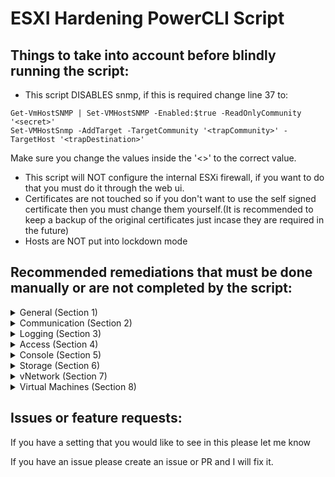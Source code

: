 # ESXI Hardening PowerCLI Script

## Things to take into account before blindly running the script:

 - This script DISABLES snmp, if this is required change line 37 to:
 ```
Get-VmHostSNMP | Set-VMHostSNMP -Enabled:$true -ReadOnlyCommunity '<secret>'
Set-VMHostSnmp -AddTarget -TargetCommunity '<trapCommunity>' -TargetHost '<trapDestination>'
 ```
 Make sure you change the values inside the '<>' to the correct value.
 - This script will NOT configure the internal ESXi firewall, if you want to do that you must do it through the web ui.
 - Certificates are not touched so if you don't want to use the self signed certificate then you must change them yourself.(It is recommended to keep a backup of the original certificates just incase they are required in the future)
 - Hosts are NOT put into lockdown mode

## Recommended remediations that must be done manually or are not completed by the script:
<details>
<summary>General (Section 1)</summary>
<br>

### 1.1(L1) Ensure ESXi is properly patched - 
This should have a defined process in the environment and cannot be automated by this script.

### 1.3 (L1) Ensure no unauthorized kernel modules are loaded on the host
By default ESXi hosts do not permit the loading of kernel modules but this can be overridden - if you suspect unauthorized modules are being used, audit the kernel for any unsigned modules.

</details>

<details>
<summary>Communication (Section 2)</summary>
<br>

### 2.2(L1) Ensure the ESXi host firewall is configured to restrict access to services running on the host.
This cannot be automated - If you want to use the internal ESXi firewall do this thorugh the web client.

### 2.4(L2) Ensure default self-signed certificate for ESXi communication is not used
To change the Cert replace the self signed certificate with your own, it is recommended to rename the current certificates and keep them just incase you need them in the future.

### 2.7(L1) Ensure expired and revoked SSL certificates are removed from the ESXi server

### 2.8(L1) Ensure vSphere Authentication Proxy is used when adding hosts to active directory
This must be done through the web ui.

To properly set the vSphere Authentication Proxy from Web Client directly:
1. Select the host
2. Click on Configure then expand System, select Authentication Services.
3. Click on Join Domain
4. Select Using Proxy Server radio button.
5. Provide proxy server IP address.

To properly set the vSphere Authentication Proxy via Host Profiles:
1. In the vSphere Web Client go to Home in the menu.
2. Click on Policies and Profiles followed by Host Profiles.
3. Choose the appropriate host profile
4. Select Configure followed by Edit Host Profile... then expand Security and Services followed by Security Settings, then Authentication configuration.
5. Select Active Directory configuration.
6. Set the JoinDomain Method is configured to Use vSphere Authentication Proxy to add the host to the domain.
7. Click on Save.

</details>

<details>
<summary>Logging (Section 3)</summary>
<br>

### 3.1(L1) Ensure a centralised location is configured to collect ESXi host core dumps
Configure remote Dump Collector Server
```
esxcli system coredump network set -v [VMK#] -i [DUMP_SERVER] -o [PORT]
```

Enable remote Dump Collector
```
esxcli system coredump network set -e true
```

### 3.3(L1) Ensure remote logging is configured for ESXi hosts
To configure remote logging properly, perform the following from the vSphere web client:
1. Select the host
2. Click Configure then expand System then select Advanced System Settings.
3. Select Edit then enter Syslog.global.logHost in the filter.
4. Set the Syslog.global.logHost to the hostname or IP address of the central log server.
5. Click OK.

or

PowerCli:
```
Get-VMHost | Foreach { Set-AdvancedSetting -VMHost $_ -Name Syslog.global.logHost -Value "<NewLocation>" }
```
Make sure you change the '<NewLocation>'.

</details>

<details>
<summary>Access (Section 4)</summary>
<br>

### 4.1(L1) Ensure a non-root user account exists for local admin access
To create one or more named user accounts (local ESXi user accounts), perform the following using the vSphere client (not the vSphere web client) for each ESXi host:
1. Connect directly to the ESXi host using the vSphere Client.
2. Login as root.
3. Select Manage, then select the Security & Users tab.
4. Select Users then click Add user to add a new user.
5. Once added now select the Host, then select Actions followed by Permissions. 
6. Assign the Administrator role to the user.

### 4.6(L1) Ensure Active Directory is used for local user authentication
To use AD for local user authentication, perform the following from the vSphere Web Client:
1. Select the host
2. Click on Configure then expand System.
3. Select Authentication Services.
4. Click Join Domain followed by the appropriate domain and credentials.
5. Click OK

Or

PowerCLI:
```
Get-VMHost HOST1 | Get-VMHostAuthentication | Set-VMHostAuthentication -Domain domain.local -User Administrator -Password Passw0rd -JoinDomain
```

### 4.7(L1) Ensure only authorized users and groups belong to the esxAdminsGroup group
To remove unauthorized users and groups belonging to esxAdminsGroup, perform the following steps after coordination between vSphere admins and Active Directory admins:
1. Verify the setting of the esxAdminsGroup attribute.
2. View the list of members for that Microsoft Active Directory group.
3. Remove all unauthorized users and groups from that group.

If full admin access for the AD ESX admins group is not desired, you can disable this behavior using the advanced host setting:
*"Config.HostAgent.plugins.hostsvc.esxAdminsGroupAutoAdd"*

### 4.8(L1) Ensure the Exception users list is properly configured
To correct the membership of the Exception Users list, perform the following in the vSphere Web Client:
1. Select the host.
2. Click on Configure then expand System and select Security Profile.
3. Select Edit next to Lockdown Mode.
4. Click on Exception Users.
5. Add or delete users as appropriate.
6. Click OK.

</details>

<details>
<summary>Console (Section 5)</summary>
<br>

### 5.5/5.6(L1 & L2) Ensure Normal/Strict Lockdown mode is enabled
To enable lockdown mode, perform the following from the vSphere web client:
1. From the vSphere Web Client, select the host.
2. Select Configure then expand System and select Security Profile.
3. Across from Lockdown Mode click on Edit.
4. Click the radio button for Normal or Strict.
5. Click OK.

### 5.7(L2) Ensure the SSH authorized_keys file is empty
This isn't done by the script as you should be using SSH keys in a secure environment.
To remove all keys from the authorized_keys file, perform the following:
1. Logon to the ESXi shell as root or another admin user. SSH may need to be enabled first
2. Edit the /etc/ssh/keys-root/authorized_keys file.
3. Remove all keys from the file and save the file.

### 5.10(L1) Ensure DCUI has a trusted users list for lockdown mode
To set a trusted users list for DCUI, perform the following from the vSphere web client:
1. From the vSphere Web Client, select the host.
2. Click Configure then expand System.
3. Select Advanced System Settings then click Edit.
4. Enter DCUI.Access in the filter.
5. Set the DCUI.Access attribute is set to a comma-separated list of the users who are allowed to override lockdown mode.

### 5.11(L2) Ensure contents of exposed configuration files have not been modified.
In a secure environment data integrity should be monitored and authorised people should have access to the required systems through an RBAC system. 

Host profiles could be used to track configuration changes on hosts but they do not track everything.

</details>

<details>
<summary>Storage (Section 6)</summary>
<br>

### 6.1(L1) Ensure bidirectional CHAP authentication for iSCSI traffic is enabled
To enable bidirectional CHAP authentication for iSCSI traffic, perform the following:
1. From the vSphere Web Client, select the host.
2. Click Configure then expand Storage.
3. Select Storage Adapters then select the iSCSI Adapter.
4. Under Properties click on Edit next to Authentication.
5. Next to Authentication Method select Use bidirectional CHAP from the dropdown.
6. Specify the outgoing CHAP name.
    • Make sure that the name you specify matches the name configured on the storage side.
        o To set the CHAP name to the iSCSI adapter name, select "Use initiator name".
        o To set the CHAP name to anything other than the iSCSI initiator name, deselect "Use initiator name" and type a name in the Name text box.
7. Enter an outgoing CHAP secret to be used as part of authentication. Use the same secret as your storage side secret.
8. Specify incoming CHAP credentials. Make sure your outgoing and incoming secrets do not match.
9. Click OK.
10. Click the second to last symbol labeled Rescan Adapter.

### 6.2(L2) Ensure the uniqueness of CHAP authentication secrets for iSCSI traffic
To change the values of CHAP secrets so they are unique, perform the following:
1. From the vSphere Web Client, select the host.
2. Click Configure then expand Storage.
3. Select Storage Adapters then select the iSCSI Adapter.
4. Under Properties click on Edit next to Authentication.
5. Next to Authentication Method specify the authentication method from the dropdown.
    o None
    o Use unidirectional CHAP if required by target
    o Use unidirectional CHAP unless prohibited by target
    o Use unidirectional CHAP
    o Use bidirectional CHAP
6. Specify the outgoing CHAP name.
    • Make sure that the name you specify matches the name configured on the storage side.
        o To set the CHAP name to the iSCSI adapter name, select "Use initiator name".
        o To set the CHAP name to anything other than the iSCSI initiator name, deselect "Use initiator name" and type a name in the Name text box.
7. Enter an outgoing CHAP secret to be used as part of authentication. Use the same secret as your storage side secret.
8. If configuring with bidirectional CHAP, specify incoming CHAP credentials.
    • Make sure your outgoing and incoming secrets do not match.
9. Click OK.
10. Click the second to last symbol labeled Rescan Adapter

### 6.3(L1) Ensure SAN Resources are segregated properly
SAN's should have restictive zoning to prevent misconfigurations that can occur.

</details>

<details>
<summary>vNetwork (Section 7)</summary>
<br>

### 7.4(L1) Ensure port groups are not configured to the value of the native LAN
To stop using the native VLAN ID for port groups, perform the following:
1. From the vSphere Web Client, select the host.
2. Click Configure then expand Networking.
3. Select Virtual switches.
4. Expand the Standard vSwitch.
5. View the topology diagram of the switch, which shows the various port groups
associated with that switch.
6. For each port group on the vSwitch, verify and record the VLAN IDs used.
7. If a VLAN ID change is needed, click the name of the port group in the topology
diagram of the virtual switch.
8. Click the Edit settings option.
9. In the Properties section, enter an appropriate name in the Network label field.
10. In the VLAN ID dropdown select or type a new VLAN.
11. Click OK

### 7.5(L1) Ensure port groups are not configured to VLAN values reserved by upstream physical switches
To change the VLAN values for port groups to non-reserved values, perform the following:

1. From the vSphere Web Client, select the host.
2. Click Configure then expand Networking.
3. Select Virtual switches.
4. Expand the Standard vSwitch.
5. View the topology diagram of the switch, which shows the various port groups
associated with that switch.
6. For each port group on the vSwitch, verify and record the VLAN IDs used.
Page 111
7. If a VLAN ID change is needed, click the name of the port group in the topology
diagram of the virtual switch.
8. Click the Edit settings option.
9. In the Properties section, enter an appropriate name in the Network label field.
10. In the VLAN ID dropdown select or type a new VLAN.
11. Click OK.

### 7.6 (L1) Ensure port groups are not configured to VLAN 4095 and 0 except for Virtual Guest Tagging (VGT)
To set port groups to values other than 4095 and 0 unless VGT is required, perform the following:

1. From the vSphere Web Client, select the host.
2. Click Configure then expand Networking.
3. Select Virtual switches.
4. Expand the Standard vSwitch.
5. View the topology diagram of the switch, which shows the various port groups
associated with that switch.
Page 113
6. For each port group on the vSwitch, verify and record the VLAN IDs used.
7. If a VLAN ID change is needed, click the name of the port group in the topology
diagram of the virtual switch.
8. Click the Edit settings option.
9. In the Properties section, enter an appropriate name in the Network label field.
10. In the VLAN ID dropdown select or type a new VLAN.
11. Click OK

### 7.7 (L1) Ensure Virtual Distributed Switch Netflow traffic is sent to an authorized collector
Using the vSphere Web Client:

1. Go to the Networking section of vCenter
2. After selecting each individual switch you will need to perform the following.
3. Go to Configure then expand Settings.
4. Click on Netflow.
5. Click on Edit.
6. Enter the Collector IP address and Collector port as required.
7. Click OK.

</details>

<details><summary>Virtual Machines (Section 8)</summary>

### 8.2.3 (L1) Ensure unnecessary parallel ports are disconnected
The VM must be powered off in order to remove a parallel device.
From the vSphere Client select the Virtual Machine right click and go to Edit Settings. Select the parallel device and click remove then OK. 

### 8.2.4 (L1) Ensure unnecessary serial ports are disconnected
The VM must be powered off in order to remove a parallel device.
From the vSphere Client select the Virtual Machine right click and go to Edit Settings. Select the serial device and click remove then OK. 

### 8.3.1 (L1) Ensure unnecessary or superfluous functions inside VMs are disabled
To disable unneeded functions, perform whichever of the following steps are applicable:

1. Disable unused services in the operating system.
2. Disconnect unused physical devices, such as CD/DVD drives, floppy drives, and
USB adaptors.
3. Turn off any screen savers.
4. If using a Linux, BSD, or Solaris guest operating system, do not run the X
Windows system unless it is necessary

### 8.3.2 (L1) Ensure use of the VM console is limited
To properly limit use of the VM console, perform the following steps:

1. From within vCenter select Menu go to Administration then Roles.
2. Create a custom role then choose the pencil icon to edit the new role.
3. Give the appropriate permissions.
4. View the usage and privileges as required.
5. Remove any default Admin or Power User roles then assign the new custom roles as needed.

### 8.3.3 (L1) Ensure secure protocols are used for virtual serial port access
To configure all virtual serial ports to use secure protocols, change any protocols that are not secure to one of the following:
- ssl - the equivalent of TCP+SSL
- tcp+ssl - SSL over TCP over IPv4 or IPv6
- tcp4+ssl - SSL over TCP over IPv4
- tcp6+ssl - SSL over TCP over IPv6
- telnets - telnet over SSL over TCP

### 8.3.4 (L1) Ensure standard processes are used for VM deployment
Create documentation and a standard process for the method for VM deployment. If utilizing templates in VMware create the templates, document the process for using them as well as keeping them up-to-date, then ensure the process is followed accordingly through periodic review.


### 8.4.1 (L1) Ensure access to VMs through the dvfilter network APIs is configured correctly
To edit a powered-down virtual machine's .vmx file, first remove it from vCenter Server's inventory. Manual additions to the .vmx file from ESXi will be overwritten by any registered entries stored in the vCenter Server database. Make a backup copy of the .vmx file. If the edit breaks the virtual machine, it can be rolled back to the original version of the file.

Open the vSphere/VMware Infrastructure (VI) Client and log in with appropriate credentials. If connecting to vCenter Server, click on the desired host. Click the Configuration tab. Click Storage. Right-click on the appropriate datastore and click Browse Datastore. Navigate to the folder named after the virtual machine, and locate the .vmx file. Right-click the .vmx file and click Remove from inventory.

Temporarily disable Lockdown Mode and enable the ESXi Shell via the vSphere Client. Open the vSphere/VMware Infrastructure (VI) Client and log in with appropriate credentials. If connecting to vCenter Server, click on the desired host. Click the Configuration tab. Click Software, Security Profile, Services, Properties, ESXi Shell, and Options, respectively. Start the ESXi Shell service, where/as required. As root, log in to the ESXi host and locate the VM's vmx file.

```
find / | grep vmx
```

Add the following to the VM's vmx file.

ethernet0.filter1.name = dv-filter1

Where "ethernet0" is the network adaptor interface of the virtual machine that is to be protected, "filter1" is the number of the filter that is being used, and "dv-filter1" is the name of the particular data path kernel module that is protecting the VM.

Re-enable Lockdown Mode on the host.

Re-register the VM with the vCenter Server. Open the vSphere/VMware Infrastructure (VI) Client and log in with appropriate credentials. If connecting to vCenter Server, click on the desired host. Click the Configuration tab. Click Storage. Right-click on the appropriate datastore and click Browse Datastore. Navigate to the folder named after the virtual machine, and locate the .vmx file. Right-click the .vmx file and click Add to inventory. The Add to Inventory wizard opens. Continue to follow the wizard to add the virtual machine. 


### 8.5.1 (L2) Ensure VM limits are configured correctly
To configure VM limits correctly, do all of the following that are applicable:
1. Use shares or reservations to guarantee resources to critical VMs.
2. Use limits to constrain resource consumption by VMs that have a greater risk of being exploited or attacked, or that run applications that are known to have the potential to greatly consume resources.
3. Use resource pools to guarantee resources to a common group of critical VMs

</details>

## Issues or feature requests:
 If you have a setting that you would like to see in this please let me know

 If you have an issue please create an issue or PR and I will fix it.

